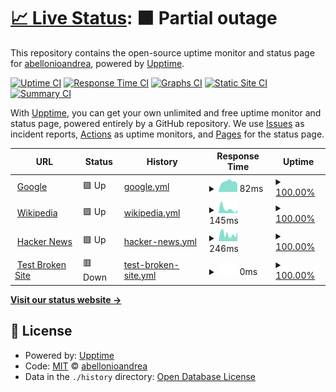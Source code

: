 # [📈 Live Status](https://demo.upptime.js.org): <!--live status--> **🟧 Partial outage**

This repository contains the open-source uptime monitor and status page for [abellonioandrea](https://demo.upptime.js.org), powered by [Upptime](https://github.com/upptime/upptime).

[![Uptime CI](https://github.com/abellonioandrea/uptime/workflows/Uptime%20CI/badge.svg)](https://github.com/abellonioandrea/uptime/actions?query=workflow%3A%22Uptime+CI%22)
[![Response Time CI](https://github.com/abellonioandrea/uptime/workflows/Response%20Time%20CI/badge.svg)](https://github.com/abellonioandrea/uptime/actions?query=workflow%3A%22Response+Time+CI%22)
[![Graphs CI](https://github.com/abellonioandrea/uptime/workflows/Graphs%20CI/badge.svg)](https://github.com/abellonioandrea/uptime/actions?query=workflow%3A%22Graphs+CI%22)
[![Static Site CI](https://github.com/abellonioandrea/uptime/workflows/Static%20Site%20CI/badge.svg)](https://github.com/abellonioandrea/uptime/actions?query=workflow%3A%22Static+Site+CI%22)
[![Summary CI](https://github.com/abellonioandrea/uptime/workflows/Summary%20CI/badge.svg)](https://github.com/abellonioandrea/uptime/actions?query=workflow%3A%22Summary+CI%22)

With [Upptime](https://upptime.js.org), you can get your own unlimited and free uptime monitor and status page, powered entirely by a GitHub repository. We use [Issues](https://github.com/abellonioandrea/uptime/issues) as incident reports, [Actions](https://github.com/abellonioandrea/uptime/actions) as uptime monitors, and [Pages](https://demo.upptime.js.org) for the status page.

<!--start: status pages-->
<!-- This summary is generated by Upptime (https://github.com/upptime/upptime) -->
<!-- Do not edit this manually, your changes will be overwritten -->
<!-- prettier-ignore -->
| URL | Status | History | Response Time | Uptime |
| --- | ------ | ------- | ------------- | ------ |
| <img alt="" src="https://icons.duckduckgo.com/ip3/www.google.com.ico" height="13"> [Google](https://www.google.com) | 🟩 Up | [google.yml](https://github.com/abellonioandrea/uptime/commits/HEAD/history/google.yml) | <details><summary><img alt="Response time graph" src="./graphs/google/response-time-week.png" height="20"> 82ms</summary><br><a href="https://abellonioandrea.github.io/uptime/history/google"><img alt="Response time 87" src="https://img.shields.io/endpoint?url=https%3A%2F%2Fraw.githubusercontent.com%2Fabellonioandrea%2Fuptime%2FHEAD%2Fapi%2Fgoogle%2Fresponse-time.json"></a><br><a href="https://abellonioandrea.github.io/uptime/history/google"><img alt="24-hour response time 82" src="https://img.shields.io/endpoint?url=https%3A%2F%2Fraw.githubusercontent.com%2Fabellonioandrea%2Fuptime%2FHEAD%2Fapi%2Fgoogle%2Fresponse-time-day.json"></a><br><a href="https://abellonioandrea.github.io/uptime/history/google"><img alt="7-day response time 82" src="https://img.shields.io/endpoint?url=https%3A%2F%2Fraw.githubusercontent.com%2Fabellonioandrea%2Fuptime%2FHEAD%2Fapi%2Fgoogle%2Fresponse-time-week.json"></a><br><a href="https://abellonioandrea.github.io/uptime/history/google"><img alt="30-day response time 89" src="https://img.shields.io/endpoint?url=https%3A%2F%2Fraw.githubusercontent.com%2Fabellonioandrea%2Fuptime%2FHEAD%2Fapi%2Fgoogle%2Fresponse-time-month.json"></a><br><a href="https://abellonioandrea.github.io/uptime/history/google"><img alt="1-year response time 87" src="https://img.shields.io/endpoint?url=https%3A%2F%2Fraw.githubusercontent.com%2Fabellonioandrea%2Fuptime%2FHEAD%2Fapi%2Fgoogle%2Fresponse-time-year.json"></a></details> | <details><summary><a href="https://abellonioandrea.github.io/uptime/history/google">100.00%</a></summary><a href="https://abellonioandrea.github.io/uptime/history/google"><img alt="All-time uptime 100.00%" src="https://img.shields.io/endpoint?url=https%3A%2F%2Fraw.githubusercontent.com%2Fabellonioandrea%2Fuptime%2FHEAD%2Fapi%2Fgoogle%2Fuptime.json"></a><br><a href="https://abellonioandrea.github.io/uptime/history/google"><img alt="24-hour uptime 100.00%" src="https://img.shields.io/endpoint?url=https%3A%2F%2Fraw.githubusercontent.com%2Fabellonioandrea%2Fuptime%2FHEAD%2Fapi%2Fgoogle%2Fuptime-day.json"></a><br><a href="https://abellonioandrea.github.io/uptime/history/google"><img alt="7-day uptime 100.00%" src="https://img.shields.io/endpoint?url=https%3A%2F%2Fraw.githubusercontent.com%2Fabellonioandrea%2Fuptime%2FHEAD%2Fapi%2Fgoogle%2Fuptime-week.json"></a><br><a href="https://abellonioandrea.github.io/uptime/history/google"><img alt="30-day uptime 100.00%" src="https://img.shields.io/endpoint?url=https%3A%2F%2Fraw.githubusercontent.com%2Fabellonioandrea%2Fuptime%2FHEAD%2Fapi%2Fgoogle%2Fuptime-month.json"></a><br><a href="https://abellonioandrea.github.io/uptime/history/google"><img alt="1-year uptime 100.00%" src="https://img.shields.io/endpoint?url=https%3A%2F%2Fraw.githubusercontent.com%2Fabellonioandrea%2Fuptime%2FHEAD%2Fapi%2Fgoogle%2Fuptime-year.json"></a></details>
| <img alt="" src="https://icons.duckduckgo.com/ip3/en.wikipedia.org.ico" height="13"> [Wikipedia](https://en.wikipedia.org) | 🟩 Up | [wikipedia.yml](https://github.com/abellonioandrea/uptime/commits/HEAD/history/wikipedia.yml) | <details><summary><img alt="Response time graph" src="./graphs/wikipedia/response-time-week.png" height="20"> 145ms</summary><br><a href="https://abellonioandrea.github.io/uptime/history/wikipedia"><img alt="Response time 184" src="https://img.shields.io/endpoint?url=https%3A%2F%2Fraw.githubusercontent.com%2Fabellonioandrea%2Fuptime%2FHEAD%2Fapi%2Fwikipedia%2Fresponse-time.json"></a><br><a href="https://abellonioandrea.github.io/uptime/history/wikipedia"><img alt="24-hour response time 98" src="https://img.shields.io/endpoint?url=https%3A%2F%2Fraw.githubusercontent.com%2Fabellonioandrea%2Fuptime%2FHEAD%2Fapi%2Fwikipedia%2Fresponse-time-day.json"></a><br><a href="https://abellonioandrea.github.io/uptime/history/wikipedia"><img alt="7-day response time 145" src="https://img.shields.io/endpoint?url=https%3A%2F%2Fraw.githubusercontent.com%2Fabellonioandrea%2Fuptime%2FHEAD%2Fapi%2Fwikipedia%2Fresponse-time-week.json"></a><br><a href="https://abellonioandrea.github.io/uptime/history/wikipedia"><img alt="30-day response time 190" src="https://img.shields.io/endpoint?url=https%3A%2F%2Fraw.githubusercontent.com%2Fabellonioandrea%2Fuptime%2FHEAD%2Fapi%2Fwikipedia%2Fresponse-time-month.json"></a><br><a href="https://abellonioandrea.github.io/uptime/history/wikipedia"><img alt="1-year response time 184" src="https://img.shields.io/endpoint?url=https%3A%2F%2Fraw.githubusercontent.com%2Fabellonioandrea%2Fuptime%2FHEAD%2Fapi%2Fwikipedia%2Fresponse-time-year.json"></a></details> | <details><summary><a href="https://abellonioandrea.github.io/uptime/history/wikipedia">100.00%</a></summary><a href="https://abellonioandrea.github.io/uptime/history/wikipedia"><img alt="All-time uptime 100.00%" src="https://img.shields.io/endpoint?url=https%3A%2F%2Fraw.githubusercontent.com%2Fabellonioandrea%2Fuptime%2FHEAD%2Fapi%2Fwikipedia%2Fuptime.json"></a><br><a href="https://abellonioandrea.github.io/uptime/history/wikipedia"><img alt="24-hour uptime 100.00%" src="https://img.shields.io/endpoint?url=https%3A%2F%2Fraw.githubusercontent.com%2Fabellonioandrea%2Fuptime%2FHEAD%2Fapi%2Fwikipedia%2Fuptime-day.json"></a><br><a href="https://abellonioandrea.github.io/uptime/history/wikipedia"><img alt="7-day uptime 100.00%" src="https://img.shields.io/endpoint?url=https%3A%2F%2Fraw.githubusercontent.com%2Fabellonioandrea%2Fuptime%2FHEAD%2Fapi%2Fwikipedia%2Fuptime-week.json"></a><br><a href="https://abellonioandrea.github.io/uptime/history/wikipedia"><img alt="30-day uptime 100.00%" src="https://img.shields.io/endpoint?url=https%3A%2F%2Fraw.githubusercontent.com%2Fabellonioandrea%2Fuptime%2FHEAD%2Fapi%2Fwikipedia%2Fuptime-month.json"></a><br><a href="https://abellonioandrea.github.io/uptime/history/wikipedia"><img alt="1-year uptime 100.00%" src="https://img.shields.io/endpoint?url=https%3A%2F%2Fraw.githubusercontent.com%2Fabellonioandrea%2Fuptime%2FHEAD%2Fapi%2Fwikipedia%2Fuptime-year.json"></a></details>
| <img alt="" src="https://icons.duckduckgo.com/ip3/news.ycombinator.com.ico" height="13"> [Hacker News](https://news.ycombinator.com) | 🟩 Up | [hacker-news.yml](https://github.com/abellonioandrea/uptime/commits/HEAD/history/hacker-news.yml) | <details><summary><img alt="Response time graph" src="./graphs/hacker-news/response-time-week.png" height="20"> 246ms</summary><br><a href="https://abellonioandrea.github.io/uptime/history/hacker-news"><img alt="Response time 774" src="https://img.shields.io/endpoint?url=https%3A%2F%2Fraw.githubusercontent.com%2Fabellonioandrea%2Fuptime%2FHEAD%2Fapi%2Fhacker-news%2Fresponse-time.json"></a><br><a href="https://abellonioandrea.github.io/uptime/history/hacker-news"><img alt="24-hour response time 154" src="https://img.shields.io/endpoint?url=https%3A%2F%2Fraw.githubusercontent.com%2Fabellonioandrea%2Fuptime%2FHEAD%2Fapi%2Fhacker-news%2Fresponse-time-day.json"></a><br><a href="https://abellonioandrea.github.io/uptime/history/hacker-news"><img alt="7-day response time 246" src="https://img.shields.io/endpoint?url=https%3A%2F%2Fraw.githubusercontent.com%2Fabellonioandrea%2Fuptime%2FHEAD%2Fapi%2Fhacker-news%2Fresponse-time-week.json"></a><br><a href="https://abellonioandrea.github.io/uptime/history/hacker-news"><img alt="30-day response time 833" src="https://img.shields.io/endpoint?url=https%3A%2F%2Fraw.githubusercontent.com%2Fabellonioandrea%2Fuptime%2FHEAD%2Fapi%2Fhacker-news%2Fresponse-time-month.json"></a><br><a href="https://abellonioandrea.github.io/uptime/history/hacker-news"><img alt="1-year response time 774" src="https://img.shields.io/endpoint?url=https%3A%2F%2Fraw.githubusercontent.com%2Fabellonioandrea%2Fuptime%2FHEAD%2Fapi%2Fhacker-news%2Fresponse-time-year.json"></a></details> | <details><summary><a href="https://abellonioandrea.github.io/uptime/history/hacker-news">100.00%</a></summary><a href="https://abellonioandrea.github.io/uptime/history/hacker-news"><img alt="All-time uptime 99.99%" src="https://img.shields.io/endpoint?url=https%3A%2F%2Fraw.githubusercontent.com%2Fabellonioandrea%2Fuptime%2FHEAD%2Fapi%2Fhacker-news%2Fuptime.json"></a><br><a href="https://abellonioandrea.github.io/uptime/history/hacker-news"><img alt="24-hour uptime 100.00%" src="https://img.shields.io/endpoint?url=https%3A%2F%2Fraw.githubusercontent.com%2Fabellonioandrea%2Fuptime%2FHEAD%2Fapi%2Fhacker-news%2Fuptime-day.json"></a><br><a href="https://abellonioandrea.github.io/uptime/history/hacker-news"><img alt="7-day uptime 100.00%" src="https://img.shields.io/endpoint?url=https%3A%2F%2Fraw.githubusercontent.com%2Fabellonioandrea%2Fuptime%2FHEAD%2Fapi%2Fhacker-news%2Fuptime-week.json"></a><br><a href="https://abellonioandrea.github.io/uptime/history/hacker-news"><img alt="30-day uptime 99.45%" src="https://img.shields.io/endpoint?url=https%3A%2F%2Fraw.githubusercontent.com%2Fabellonioandrea%2Fuptime%2FHEAD%2Fapi%2Fhacker-news%2Fuptime-month.json"></a><br><a href="https://abellonioandrea.github.io/uptime/history/hacker-news"><img alt="1-year uptime 99.95%" src="https://img.shields.io/endpoint?url=https%3A%2F%2Fraw.githubusercontent.com%2Fabellonioandrea%2Fuptime%2FHEAD%2Fapi%2Fhacker-news%2Fuptime-year.json"></a></details>
| <img alt="" src="https://icons.duckduckgo.com/ip3/thissitedoesnotexist.koj.co.ico" height="13"> [Test Broken Site](https://thissitedoesnotexist.koj.co) | 🟥 Down | [test-broken-site.yml](https://github.com/abellonioandrea/uptime/commits/HEAD/history/test-broken-site.yml) | <details><summary><img alt="Response time graph" src="./graphs/test-broken-site/response-time-week.png" height="20"> 0ms</summary><br><a href="https://abellonioandrea.github.io/uptime/history/test-broken-site"><img alt="Response time 0" src="https://img.shields.io/endpoint?url=https%3A%2F%2Fraw.githubusercontent.com%2Fabellonioandrea%2Fuptime%2FHEAD%2Fapi%2Ftest-broken-site%2Fresponse-time.json"></a><br><a href="https://abellonioandrea.github.io/uptime/history/test-broken-site"><img alt="24-hour response time 0" src="https://img.shields.io/endpoint?url=https%3A%2F%2Fraw.githubusercontent.com%2Fabellonioandrea%2Fuptime%2FHEAD%2Fapi%2Ftest-broken-site%2Fresponse-time-day.json"></a><br><a href="https://abellonioandrea.github.io/uptime/history/test-broken-site"><img alt="7-day response time 0" src="https://img.shields.io/endpoint?url=https%3A%2F%2Fraw.githubusercontent.com%2Fabellonioandrea%2Fuptime%2FHEAD%2Fapi%2Ftest-broken-site%2Fresponse-time-week.json"></a><br><a href="https://abellonioandrea.github.io/uptime/history/test-broken-site"><img alt="30-day response time 0" src="https://img.shields.io/endpoint?url=https%3A%2F%2Fraw.githubusercontent.com%2Fabellonioandrea%2Fuptime%2FHEAD%2Fapi%2Ftest-broken-site%2Fresponse-time-month.json"></a><br><a href="https://abellonioandrea.github.io/uptime/history/test-broken-site"><img alt="1-year response time 0" src="https://img.shields.io/endpoint?url=https%3A%2F%2Fraw.githubusercontent.com%2Fabellonioandrea%2Fuptime%2FHEAD%2Fapi%2Ftest-broken-site%2Fresponse-time-year.json"></a></details> | <details><summary><a href="https://abellonioandrea.github.io/uptime/history/test-broken-site">100.00%</a></summary><a href="https://abellonioandrea.github.io/uptime/history/test-broken-site"><img alt="All-time uptime 100.00%" src="https://img.shields.io/endpoint?url=https%3A%2F%2Fraw.githubusercontent.com%2Fabellonioandrea%2Fuptime%2FHEAD%2Fapi%2Ftest-broken-site%2Fuptime.json"></a><br><a href="https://abellonioandrea.github.io/uptime/history/test-broken-site"><img alt="24-hour uptime 100.00%" src="https://img.shields.io/endpoint?url=https%3A%2F%2Fraw.githubusercontent.com%2Fabellonioandrea%2Fuptime%2FHEAD%2Fapi%2Ftest-broken-site%2Fuptime-day.json"></a><br><a href="https://abellonioandrea.github.io/uptime/history/test-broken-site"><img alt="7-day uptime 100.00%" src="https://img.shields.io/endpoint?url=https%3A%2F%2Fraw.githubusercontent.com%2Fabellonioandrea%2Fuptime%2FHEAD%2Fapi%2Ftest-broken-site%2Fuptime-week.json"></a><br><a href="https://abellonioandrea.github.io/uptime/history/test-broken-site"><img alt="30-day uptime 100.00%" src="https://img.shields.io/endpoint?url=https%3A%2F%2Fraw.githubusercontent.com%2Fabellonioandrea%2Fuptime%2FHEAD%2Fapi%2Ftest-broken-site%2Fuptime-month.json"></a><br><a href="https://abellonioandrea.github.io/uptime/history/test-broken-site"><img alt="1-year uptime 100.00%" src="https://img.shields.io/endpoint?url=https%3A%2F%2Fraw.githubusercontent.com%2Fabellonioandrea%2Fuptime%2FHEAD%2Fapi%2Ftest-broken-site%2Fuptime-year.json"></a></details>

<!--end: status pages-->

[**Visit our status website →**](https://demo.upptime.js.org)

## 📄 License

- Powered by: [Upptime](https://github.com/upptime/upptime)
- Code: [MIT](./LICENSE) © [abellonioandrea](https://demo.upptime.js.org)
- Data in the `./history` directory: [Open Database License](https://opendatacommons.org/licenses/odbl/1-0/)
